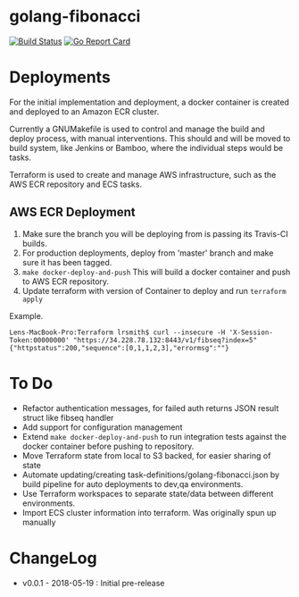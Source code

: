 # golang-fibonacci

[![Build Status](https://api.travis-ci.org/lrsmith/golang-fibonacci.svg?branch=master)](https://travis-ci.org/lrsmith/go-fibonacci)
[![Go Report Card](https://goreportcard.com/badge/github.com/lrsmith/golang-fibonacci)](https://goreportcard.com/report/github.com/lrsmith/golang-fibonacci)


# Deployments

 For the initial implementation and deployment, a docker container is created and deployed to an Amazon ECR cluster. 

Currently a GNUMakefile is used to control and manage the build and deploy process, with
manual interventions. This should and will be moved to build system, like Jenkins or
Bamboo, where the individual steps would be tasks.

Terraform is used to create and manage AWS infrastructure, such as the AWS ECR
repository and ECS tasks.


## AWS ECR Deployment

1. Make sure the branch you will be deploying from is passing its Travis-CI builds.
2. For production deployments, deploy from 'master' branch and make sure it has been tagged.
3. `make docker-deploy-and-push` This will build a docker container and push to AWS ECR repository. 
4. Update terraform with version of Container to deploy and run `terraform apply`

Example.
```
Lens-MacBook-Pro:Terraform lrsmith$ curl --insecure -H 'X-Session-Token:00000000' "https://34.228.78.132:8443/v1/fibseq?index=5"
{"httpstatus":200,"sequence":[0,1,1,2,3],"errormsg":""}
```


# To Do
* Refactor authentication messages, for failed auth returns JSON result struct like fibseq handler
* Add support for configuration management
* Extend `make docker-deploy-and-push` to run integration tests against the docker container before pushing to repository.
* Move Terraform state from local to S3 backed, for easier sharing of state
* Automate updating/creating task-definitions/golang-fibonacci.json by build pipeline for auto deployments to dev,qa environments.
* Use Terraform workspaces to separate state/data between different environments.
* Import ECS cluster information into terraform. Was originally spun up manually

# ChangeLog

* v0.0.1 - 2018-05-19 : Initial pre-release
